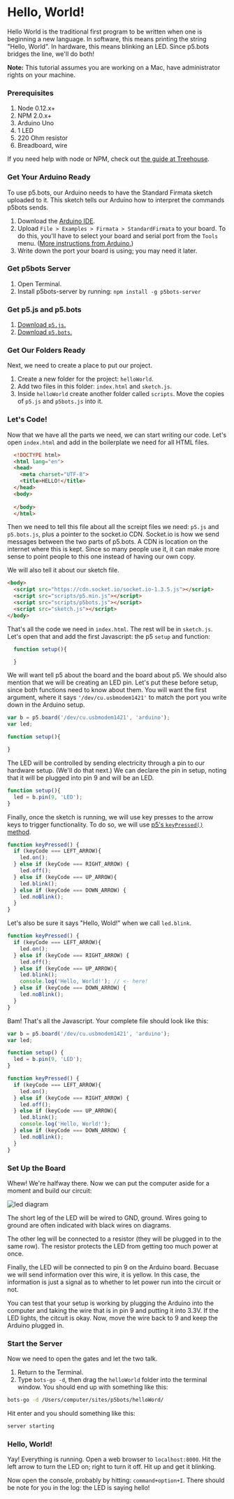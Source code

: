 # Hello, World!

Hello World is the traditional first program to be written when one is beginning a new language. In software, this means printing the string "Hello, World". In hardware, this means blinking an LED. Since p5.bots bridges the line, we'll do both!

**Note:** This tutorial assumes you are working on a Mac, have administrator rights on your machine.

### Prerequisites
1. Node 0.12.x+
2. NPM 2.0.x+
3. Arduino Uno
4. 1 LED
5. 220 Ohm resistor
6. Breadboard, wire

If you need help with node or NPM, check out [the guide at Treehouse](http://blog.teamtreehouse.com/install-node-js-npm-mac).

### Get Your Arduino Ready
To use p5.bots, our Arduino needs to have the Standard Firmata sketch uploaded to it. This sketch tells our Arduino how to interpret the commands p5bots sends.

1. Download the [Arduino IDE](https://www.arduino.cc/en/main/software).
2. Upload `File > Examples > Firmata > StandardFirmata` to your board. To do this, you'll have to select your board and serial port from the `Tools` menu. ([More instructions from Arduino.](https://www.arduino.cc/en/Guide/MacOSX))
3. Write down the port your board is using; you may need it later.

### Get p5bots Server
1. Open Terminal.
2. Install p5bots-server by running: `npm install -g p5bots-server`

### Get p5.js and p5.bots 
1. [Download `p5.js`.](https://github.com/processing/p5.js/releases/download/0.4.8/p5.zip)
2. [Download `p5.bots`.](https://raw.githubusercontent.com/sarahgp/p5bots/master/lib/p5bots.js)

### Get Our Folders Ready
Next, we need to create a place to put our project.

1. Create a new folder for the project: `helloWorld`.
2. Add two files in this folder: `index.html` and `sketch.js`.
3. Inside `helloWorld` create another folder called `scripts`. Move the copies of `p5.js` and `p5bots.js` into it.

### Let's Code!
Now that we have all the parts we need, we can start writing our code. Let's open `index.html` and add in the boilerplate we need for all HTML files.

```html
  <!DOCTYPE html>
  <html lang="en">
  <head>
    <meta charset="UTF-8">
    <title>HELLO!</title>
  </head>
  <body>
    
  </body>
  </html>
```

Then we need to tell this file about all the screipt files we need: `p5.js` and `p5.bots.js`, plus a pointer to the socket.io CDN. Socket.io is how we send messages between the two parts of p5.bots. A CDN is location on the internet where this is kept. Since so many people use it, it can make more sense to point people to this one instead of having our own copy.

We will also tell it about our sketch file.

```html
<body>
  <script src="https://cdn.socket.io/socket.io-1.3.5.js"></script>
  <script src="scripts/p5.min.js"></script>
  <script src="scripts/p5bots.js"></script>
  <script src="sketch.js"></script>
</body>
```
That's all the code we need in `index.html`. The rest will be in `sketch.js`. Let's open that and add the first Javascript: the p5 `setup` and function:

```js
  function setup(){

  }
```

We will want tell p5 about the board and the board about p5. We should also mention that we will be creating an LED pin. Let's put these before setup, since both functions need to know about them. You will want the first argument, where it says `'/dev/cu.usbmodem1421'` to match the port you write down in the Arduino setup.

```js
var b = p5.board('/dev/cu.usbmodem1421', 'arduino');
var led;

function setup(){

}
```

The LED will be controlled by sending electricity through a pin to our hardware setup. (We'll do that next.) We can declare the pin in setup, noting that it will be plugged into pin 9 and will be an LED.

```js
function setup(){
  led = b.pin(9, 'LED');
}
``` 

Finally, once the sketch is running, we will use key presses to the arrow keys to trigger functionality. To do so, we will use [p5's `keyPressed()` method](http://p5js.org/reference/#/p5/keyPressed).

```js
function keyPressed() {
  if (keyCode === LEFT_ARROW){
    led.on();
  } else if (keyCode === RIGHT_ARROW) {
    led.off();
  } else if (keyCode === UP_ARROW){
    led.blink();
  } else if (keyCode === DOWN_ARROW) {
    led.noBlink();
  }
}
```

Let's also be sure it says "Hello, Wold!" when we call `led.blink`.

```js
function keyPressed() {
  if (keyCode === LEFT_ARROW){
    led.on();
  } else if (keyCode === RIGHT_ARROW) {
    led.off();
  } else if (keyCode === UP_ARROW){
    led.blink();
    console.log('Hello, World!'); // <- here!
  } else if (keyCode === DOWN_ARROW) {
    led.noBlink();
  }
}
```

Bam! That's all the Javascript. Your complete file should look like this:

```js
var b = p5.board('/dev/cu.usbmodem1421', 'arduino');
var led;

function setup() {
  led = b.pin(9, 'LED');
}

function keyPressed() {
  if (keyCode === LEFT_ARROW){
    led.on();
  } else if (keyCode === RIGHT_ARROW) {
    led.off();
  } else if (keyCode === UP_ARROW){
    led.blink();
    console.log('Hello, World!'); 
  } else if (keyCode === DOWN_ARROW) {
    led.noBlink();
  }
}
```

### Set Up the Board
Whew! We're halfway there. Now we can put the computer aside for a moment and build our circuit:

![led diagram](diagrams/led.png)

The short leg of the LED will be wired to GND, ground. Wires going to ground are often indicated with black wires on diagrams.

The other leg will be connected to a resistor (they will be plugged in to the same row). The resistor protects the LED from getting too much power at once.

Finally, the LED will be connected to pin 9 on the Arduino board. Becuase we will send information over this wire, it is yellow. In this case, the information is just a signal as to whether to let power run into the circuit or not.

You can test that your setup is working by plugging the Arduino into the computer and taking the wire that is in pin 9 and putting it into 3.3V. If the LED lights, the citcuit is okay. Now, move the wire back to 9 and keep the Arduino plugged in.

### Start the Server
Now we need to open the gates and let the two talk. 

1. Return to the Terminal.
2. Type `bots-go -d`, then drag the `helloWorld` folder into the terminal window. You should end up with something like this:

```bash
bots-go -d /Users/computer/sites/p5bots/helloWord/
```

Hit enter and you should something like this:

```bash
server starting
```

### Hello, World!
Yay! Everything is running. Open a web browser to `localhost:8000`. Hit the left arrow to turn the LED on; right to turn it off. Hit up and get it blinking.

Now open the console, probably by hitting: `command+option+I`. There should be note for you in the log: the LED is saying hello!
